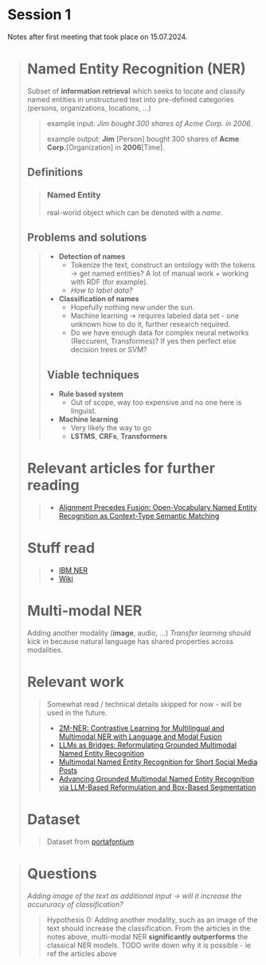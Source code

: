  # Session 1
 Notes after first meeting that took place on 15.07.2024.
> # Named Entity Recognition (NER)
> Subset of **information retrieval** which seeks to locate and classify named entities in unstructured text into pre-defined categories (persons, organizations, locations, ...)
>
>> example input: *Jim bought 300 shares of Acme Corp. in 2006.*
>>
>> example output: **Jim** \[Person] bought 300 shares of **Acme Corp.**\[Organization] in **2006**[Time].
> ## Definitions
>> ### Named Entity
>> real-world object which can be denoted with a *name*.
> ## Problems and solutions
>> + **Detection of names**
>>    + Tokenize the text, construct an ontology with the tokens -> get named entities? A lot of manual work \+ working with RDF (for example).
>>    + *How to label data?*
>> + **Classification of names**
>>    + Hopefully nothing new under the sun.
>>    + Machine learning -> requires labeled data set - one unknown how to do it, further research required.
>>    + Do we have enough data for complex neural networks (Reccurent, Transformes)? If yes then perfect else decision trees or SVM?
>>  
>> ## Viable techniques
>> + **Rule based system**
>>    + Out of scope, way too expensive and no one here is linguist.
>> + **Machine learning**
>>    + Very likely the way to go
>>    + **LSTMS**, **CRFs**, **Transformers**       
> # Relevant articles for further reading
>> + [Alignment Precedes Fusion: Open-Vocabulary Named Entity Recognition
as Context-Type Semantic Matching](https://aclanthology.org/2023.findings-emnlp.974.pdf)
> # Stuff read
>> + [IBM NER](https://www.ibm.com/topics/named-entity-recognition)
>> + [Wiki](https://en.wikipedia.org/wiki/Named-entity_recognition#Approaches)
> # Multi-modal NER
> Adding another modality (**image**, audio, ...)
> *Transfer learning* should kick in because natural language has shared properties across modalities.
> # **Relevant work**
>> Somewhat read / technical details skipped for now - will be used in the future.
>> + [2M-NER: Contrastive Learning for Multilingual and
Multimodal NER with Language and Modal Fusion](https://arxiv.org/pdf/2404.17122)
>> + [LLMs as Bridges: Reformulating Grounded Multimodal Named Entity
Recognition](https://arxiv.org/pdf/2402.09989v4)
>> + [Multimodal Named Entity Recognition for Short Social Media Posts
](https://aclanthology.org/N18-1078.pdf)
>> + [Advancing Grounded Multimodal Named Entity
Recognition via LLM-Based Reformulation and
Box-Based Segmentation](https://arxiv.org/pdf/2406.07268)
> # Dataset
>> Dataset from [portafontium](https://www.portafontium.eu/)


> # Questions
> *Adding image of the text as additional input -> will it increase the accururacy of classification?*
>> Hypothesis 0: Adding another modality, such as an image of the text should increase the classification.
>> From the articles in the notes above, multi-modal NER **significantly outperforms** the classical NER models.
>> TODO write down why it is possible - ie ref the articles above
